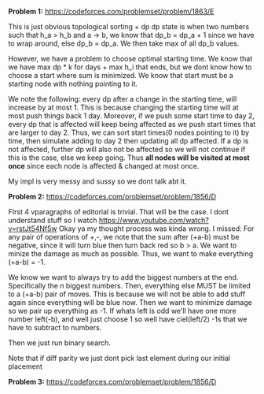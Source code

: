 **Problem 1:** https://codeforces.com/problemset/problem/1863/E

This is just obvious topological sorting + dp
dp state is when two numbers such that h_a > h_b and a -> b, we know that dp_b = dp_a + 1 since we have to wrap around, else dp_b = dp_a. We then take max of all dp_b values.

However, we have a problem to choose optimal starting time. We know that we have max dp * k for days + max h_i that ends, but we dont know how to choose a start where sum is minimized. We know that start must be a starting node with nothing pointing to it.

We note the following: every dp after a change in the starting time, will increase by at most 1. This is because changing the starting time will at most push things back 1 day. Moreover, if we push some start time to day 2, every dp that is affected will keep being affected as we push start times that are larger to day 2.
Thus, we can sort start times(0 nodes pointing to it) by time, then simulate adding to day 2 then updating all dp affected. If a dp is not affected, further dp will also not be affected so we will not continue if this is the case, else we keep going. Thus **all nodes will be visited at most once** since each node is affected & changed at most once.

My impl is very messy and sussy so we dont talk abt it.


**Problem 2:** https://codeforces.com/problemset/problem/1856/D

FIrst 4 vparagraphs of editorial is trivial. That will be the case.
I dont understand stuff so I watch https://www.youtube.com/watch?v=rstJt54Nf5w
Okay ya my thought process was kinda wrong. I missed:
For any pair of operations of +,-, we note that the sum after (+a-b) must be negative, since it will turn blue then turn back red so b > a. We want to minize the damage as much as possible. Thus, we want to make everything (+a-b) = -1.

We know we want to always try to add the biggest numbers at the end. Specifically the n biggest numbers. Then, everything else MUST be limited to a (+a-b) pair of moves. This is because we will not be able to add stuff again since everything will be blue now. Then we want to minimize damage so we pair up everything as -1. If whats left is odd we'll have one more number left(-b), and well just choose 1 so well have ciel(left/2) -1s that we have to subtract to numbers.

Then we just run binary search.

Note that if diff parity we just dont pick last element during our initial placement

**Problem 3:** https://codeforces.com/problemset/problem/1856/D